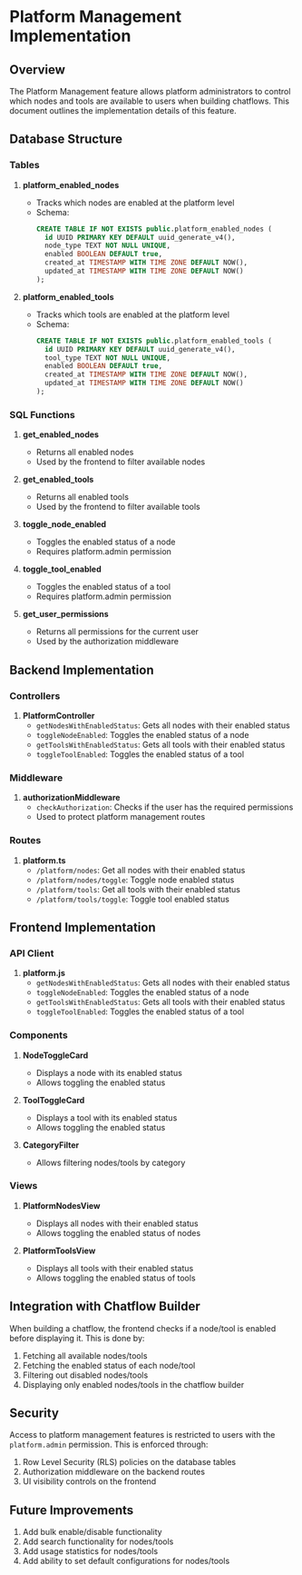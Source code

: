 # Platform Management Implementation

## Overview

The Platform Management feature allows platform administrators to control which nodes and tools are available to users when building chatflows. This document outlines the implementation details of this feature.

## Database Structure

### Tables

1. **platform_enabled_nodes**
   - Tracks which nodes are enabled at the platform level
   - Schema:
     ```sql
     CREATE TABLE IF NOT EXISTS public.platform_enabled_nodes (
       id UUID PRIMARY KEY DEFAULT uuid_generate_v4(),
       node_type TEXT NOT NULL UNIQUE,
       enabled BOOLEAN DEFAULT true,
       created_at TIMESTAMP WITH TIME ZONE DEFAULT NOW(),
       updated_at TIMESTAMP WITH TIME ZONE DEFAULT NOW()
     );
     ```

2. **platform_enabled_tools**
   - Tracks which tools are enabled at the platform level
   - Schema:
     ```sql
     CREATE TABLE IF NOT EXISTS public.platform_enabled_tools (
       id UUID PRIMARY KEY DEFAULT uuid_generate_v4(),
       tool_type TEXT NOT NULL UNIQUE,
       enabled BOOLEAN DEFAULT true,
       created_at TIMESTAMP WITH TIME ZONE DEFAULT NOW(),
       updated_at TIMESTAMP WITH TIME ZONE DEFAULT NOW()
     );
     ```

### SQL Functions

1. **get_enabled_nodes**
   - Returns all enabled nodes
   - Used by the frontend to filter available nodes

2. **get_enabled_tools**
   - Returns all enabled tools
   - Used by the frontend to filter available tools

3. **toggle_node_enabled**
   - Toggles the enabled status of a node
   - Requires platform.admin permission

4. **toggle_tool_enabled**
   - Toggles the enabled status of a tool
   - Requires platform.admin permission

5. **get_user_permissions**
   - Returns all permissions for the current user
   - Used by the authorization middleware

## Backend Implementation

### Controllers

1. **PlatformController**
   - `getNodesWithEnabledStatus`: Gets all nodes with their enabled status
   - `toggleNodeEnabled`: Toggles the enabled status of a node
   - `getToolsWithEnabledStatus`: Gets all tools with their enabled status
   - `toggleToolEnabled`: Toggles the enabled status of a tool

### Middleware

1. **authorizationMiddleware**
   - `checkAuthorization`: Checks if the user has the required permissions
   - Used to protect platform management routes

### Routes

1. **platform.ts**
   - `/platform/nodes`: Get all nodes with their enabled status
   - `/platform/nodes/toggle`: Toggle node enabled status
   - `/platform/tools`: Get all tools with their enabled status
   - `/platform/tools/toggle`: Toggle tool enabled status

## Frontend Implementation

### API Client

1. **platform.js**
   - `getNodesWithEnabledStatus`: Gets all nodes with their enabled status
   - `toggleNodeEnabled`: Toggles the enabled status of a node
   - `getToolsWithEnabledStatus`: Gets all tools with their enabled status
   - `toggleToolEnabled`: Toggles the enabled status of a tool

### Components

1. **NodeToggleCard**
   - Displays a node with its enabled status
   - Allows toggling the enabled status

2. **ToolToggleCard**
   - Displays a tool with its enabled status
   - Allows toggling the enabled status

3. **CategoryFilter**
   - Allows filtering nodes/tools by category

### Views

1. **PlatformNodesView**
   - Displays all nodes with their enabled status
   - Allows toggling the enabled status of nodes

2. **PlatformToolsView**
   - Displays all tools with their enabled status
   - Allows toggling the enabled status of tools

## Integration with Chatflow Builder

When building a chatflow, the frontend checks if a node/tool is enabled before displaying it. This is done by:

1. Fetching all available nodes/tools
2. Fetching the enabled status of each node/tool
3. Filtering out disabled nodes/tools
4. Displaying only enabled nodes/tools in the chatflow builder

## Security

Access to platform management features is restricted to users with the `platform.admin` permission. This is enforced through:

1. Row Level Security (RLS) policies on the database tables
2. Authorization middleware on the backend routes
3. UI visibility controls on the frontend

## Future Improvements

1. Add bulk enable/disable functionality
2. Add search functionality for nodes/tools
3. Add usage statistics for nodes/tools
4. Add ability to set default configurations for nodes/tools 